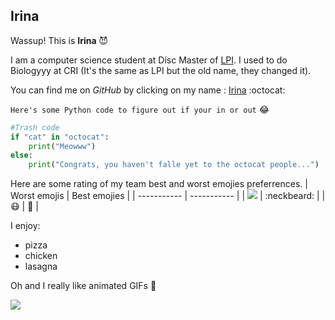 ## Irina


Wassup! This is  **Irina** :smiling_imp: 

I am a computer science student at Disc Master of [LPI](https://learningplanetinstitute.org/en). I used to do Biologyyy at CRI (It's the same as LPI but the old name, they changed it).

You can find me on *GitHub* by clicking on my name : [Irina](https://github.com/irinade) :octocat: 

`Here's some Python code to figure out if your in or out` :joy: 
```python 
#Trash code
if "cat" in "octocat":
    print("Meowww")
else:
    print("Congrats, you haven't falle yet to the octocat people...")
```
Here are some rating of my team best and worst emojies preferrences.
| Worst emojis      | Best emojies |
| ----------- | ----------- |
| ![](https://www.webfx.com/wp-content/themes/fx/assets/img/tools/emoji-cheat-sheet/graphics/emojis/simple_smile.png)      | :neckbeard:       |
| :mask:   | :metal:        |

I enjoy:
- pizza
- chicken
- lasagna


Oh and I really like animated GIFs  :grimacing:

![](https://media2.giphy.com/media/cnhpl4IeYgU7MCBdV2/giphy.gif?cid=ecf05e471klj0408r45cf56bavvka178wnjfqja2mg2kmwvv&rid=giphy.gif&ct=g)



